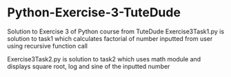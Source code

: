 # Python-Exercise-3-TuteDude
Solution to Exercise 3 of Python course from TuteDude
Exercise3Task1.py is solution to task1 which calculates factorial of number inputted from user using recursive function call

Exercise3Task2.py is solution to task2 which uses math module and displays square root, log and sine of the inputted number
